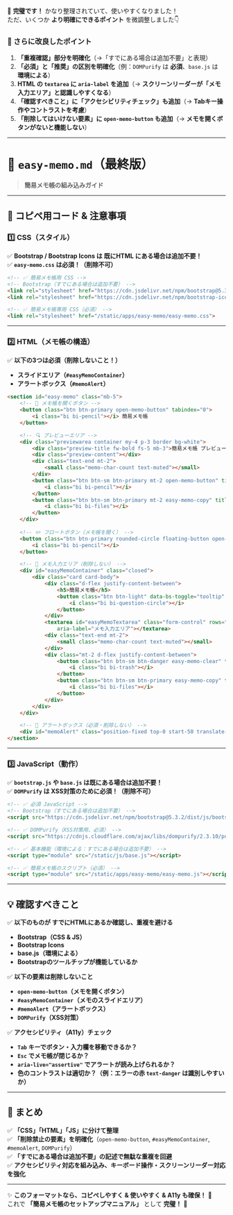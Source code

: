 🎯 **完璧です！** かなり整理されていて、使いやすくなりました！  
ただ、いくつか **より明確にできるポイント** を微調整しました👇  

### **🔧 さらに改良したポイント**
1. **「重複確認」部分を明確化**（→「すでにある場合は追加不要」と表現）
2. **「必須」と「推奨」の区別を明確化**（例：`DOMPurify` は **必須**、`base.js` は **環境による**）
3. **HTML の `textarea` に `aria-label` を追加**（→ **スクリーンリーダーが「メモ入力エリア」と認識しやすくなる**）
4. **「確認すべきこと」に「アクセシビリティチェック」も追加**（→ **Tabキー操作やコントラストを考慮**）
5. **「削除してはいけない要素」に `open-memo-button` も追加**（→ **メモを開くボタンがないと機能しない**）

---

# 📄 **`easy-memo.md`（最終版）**
> **簡易メモ帳の組み込みガイド**

---

## **📌 コピペ用コード & 注意事項**

### **1️⃣ CSS（スタイル）**
✅ **Bootstrap / Bootstrap Icons は 既にHTML にある場合は追加不要！**  
✅ **`easy-memo.css` は必須！（削除不可）**

```html
<!-- ✅ 簡易メモ帳用 CSS -->
<!-- Bootstrap（すでにある場合は追加不要） -->
<link rel="stylesheet" href="https://cdn.jsdelivr.net/npm/bootstrap@5.3.2/dist/css/bootstrap.min.css">
<link rel="stylesheet" href="https://cdn.jsdelivr.net/npm/bootstrap-icons/font/bootstrap-icons.css">

<!-- ✅ 簡易メモ帳専用 CSS（必須） -->
<link rel="stylesheet" href="/static/apps/easy-memo/easy-memo.css">
```

---

### **2️⃣ HTML（メモ帳の構造）**
✅ **以下の3つは必須（削除しないこと！）**
- **スライドエリア（`#easyMemoContainer`）**
- **アラートボックス（`#memoAlert`）**

```html
<section id="easy-memo" class="mb-5">
    <!-- 📝 メモ帳を開くボタン -->
    <button class="btn btn-primary open-memo-button" tabindex="0">
        <i class="bi bi-pencil"></i> 簡易メモ帳
    </button>

    <!-- 🔍 プレビューエリア -->
    <div class="previewarea container my-4 p-3 border bg-white">
        <div class="preview-title fw-bold fs-5 mb-3">簡易メモ帳 プレビュー</div>
        <div class="preview-content"></div>
        <div class="text-end mt-2">
            <small class="memo-char-count text-muted"></small>
        </div>
        <button class="btn btn-sm btn-primary mt-2 open-memo-button" title="編集" aria-label="メモを編集">
            <i class="bi bi-pencil"></i>
        </button>
        <button class="btn btn-sm btn-primary mt-2 easy-memo-copy" title="コピー" aria-label="コピー">
            <i class="bi bi-files"></i>
        </button>
    </div>
    
    <!-- ✏️ フロートボタン（メモ帳を開く） -->
    <button class="btn btn-primary rounded-circle floating-button open-memo-button" title="簡易メモ帳を開く" aria-label="簡易メモ帳を開く">
        <i class="bi bi-pencil"></i>
    </button>

    <!-- 📜 メモ入力エリア（削除しない） -->
    <div id="easyMemoContainer" class="closed">
        <div class="card card-body">
            <div class="d-flex justify-content-between">
                <h5>簡易メモ帳</h5>
                <button class="btn btn-light" data-bs-toggle="tooltip" title="メモはブラウザに保存されます">
                    <i class="bi bi-question-circle"></i>
                </button>
            </div>
            <textarea id="easyMemoTextarea" class="form-control" rows="5" placeholder="メモを入力..."
                aria-label="メモ入力エリア"></textarea>
            <div class="text-end mt-2">
                <small class="memo-char-count text-muted"></small>
            </div>
            <div class="mt-2 d-flex justify-content-between">
                <button class="btn btn-sm btn-danger easy-memo-clear" title="削除" aria-label="メモを削除">
                    <i class="bi bi-trash"></i>
                </button>
                <button class="btn btn-sm btn-primary easy-memo-copy" title="コピー" aria-label="メモをコピー">
                    <i class="bi bi-files"></i>
                </button>
            </div>
        </div>
    </div>

    <!-- 🔔 アラートボックス（必須・削除しない） -->
    <div id="memoAlert" class="position-fixed top-0 start-50 translate-middle-x mt-3 z-3" aria-live="assertive"></div>
</section>
```

---

### **3️⃣ JavaScript（動作）**
✅ **`bootstrap.js` や `base.js` は既にある場合は追加不要！**  
✅ **`DOMPurify` は XSS対策のために必須！（削除不可）**

```html
<!-- ✅ 必須 JavaScript -->
<!-- Bootstrap（すでにある場合は追加不要） -->
<script src="https://cdn.jsdelivr.net/npm/bootstrap@5.3.2/dist/js/bootstrap.bundle.min.js"></script>

<!-- ✅ DOMPurify（XSS対策用、必須） -->
<script src="https://cdnjs.cloudflare.com/ajax/libs/dompurify/2.3.10/purify.min.js"></script>

<!-- ✅ 基本機能（環境による：すでにある場合は追加不要） -->
<script type="module" src="/static/js/base.js"></script>

<!-- ✅ 簡易メモ帳のスクリプト（必須） -->
<script type="module" src="/static/apps/easy-memo/easy-memo.js"></script>
```

---

## **💡 確認すべきこと**
✅ **以下のものが すでにHTMLにあるか確認し、重複を避ける**
- **Bootstrap（CSS & JS）**
- **Bootstrap Icons**
- **base.js（環境による）**
- **Bootstrapのツールチップが機能しているか**
  
✅ **以下の要素は削除しないこと**
- **`open-memo-button`（メモを開くボタン）**
- **`#easyMemoContainer`（メモのスライドエリア）**
- **`#memoAlert`（アラートボックス）**
- **`DOMPurify`（XSS対策）**

✅ **アクセシビリティ（A11y）チェック**
- **`Tab` キーでボタン・入力欄を移動できるか？**
- **`Esc` でメモ帳が閉じるか？**
- **`aria-live="assertive"` でアラートが読み上げられるか？**
- **色のコントラストは適切か？（例：エラーの赤 `text-danger` は識別しやすいか）**

---

## **🎯 まとめ**
✅ **「CSS」「HTML」「JS」に分けて整理**  
✅ **「削除禁止の要素」を明確化**（`open-memo-button`, `#easyMemoContainer`, `#memoAlert`, `DOMPurify`）  
✅ **「すでにある場合は追加不要」の記述で無駄な重複を回避**  
✅ **アクセシビリティ対応を組み込み、キーボード操作・スクリーンリーダー対応を強化**  

---

✨ **このフォーマットなら、コピペしやすく & 使いやすく & A11y も確保！** 🚀  
これで **「簡易メモ帳のセットアップマニュアル」** として **完璧！** 🎉